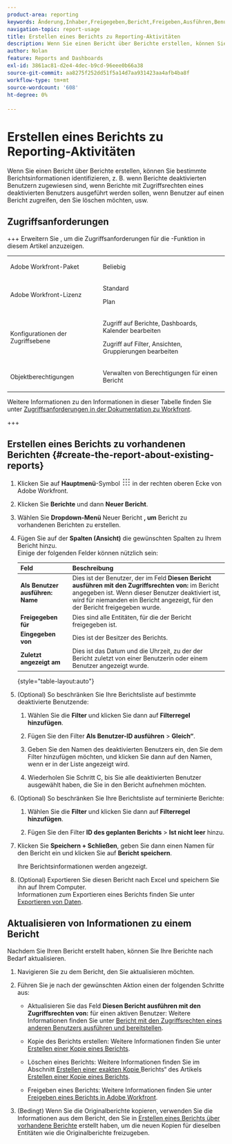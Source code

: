 ```yaml
---
product-area: reporting
keywords: Änderung,Inhaber,Freigegeben,Bericht,Freigeben,Ausführen,Benutzer,Zugriff,Rechte,Eingegeben,Zuletzt angezeigt,Datum,Reporting,Aktivitäten
navigation-topic: report-usage
title: Erstellen eines Berichts zu Reporting-Aktivitäten
description: Wenn Sie einen Bericht über Berichte erstellen, können Sie bestimmte Berichtsinformationen identifizieren, z. B. wenn Berichte deaktivierten Benutzern zugewiesen sind, wenn Berichte mit Zugriffsrechten eines deaktivierten Benutzers ausgeführt werden sollen, wenn Benutzer auf einen Bericht zugreifen, den Sie löschen möchten, usw.
author: Nolan
feature: Reports and Dashboards
exl-id: 3861ac81-d2e4-4dec-b9cd-96eee0b66a38
source-git-commit: aa8275f252dd51f5a14d7aa931423aa4afb4ba8f
workflow-type: tm+mt
source-wordcount: '608'
ht-degree: 0%

---
```


# Erstellen eines Berichts zu Reporting-Aktivitäten

Wenn Sie einen Bericht über Berichte erstellen, können Sie bestimmte Berichtsinformationen identifizieren, z. B. wenn Berichte deaktivierten Benutzern zugewiesen sind, wenn Berichte mit Zugriffsrechten eines deaktivierten Benutzers ausgeführt werden sollen, wenn Benutzer auf einen Bericht zugreifen, den Sie löschen möchten, usw.

## Zugriffsanforderungen

+++ Erweitern Sie , um die Zugriffsanforderungen für die -Funktion in diesem Artikel anzuzeigen. 

<table style="table-layout:auto"> 
 <col> 
 <col> 
 <tbody> 
  <tr> 
   <td role="rowheader">Adobe Workfront-Paket</td> 
   <td> <p>Beliebig</p> </td> 
  </tr> 
  <tr> 
   <td role="rowheader">Adobe Workfront-Lizenz</td> 
   <td> 
   <p>Standard</p>
   <p>Plan </p> </td> 
  </tr> 
  <tr> 
   <td role="rowheader">Konfigurationen der Zugriffsebene</td> 
   <td> <p>Zugriff auf Berichte, Dashboards, Kalender bearbeiten</p> <p>Zugriff auf Filter, Ansichten, Gruppierungen bearbeiten</p></td> 
  </tr> 
  <tr> 
   <td role="rowheader">Objektberechtigungen</td> 
   <td> <p>Verwalten von Berechtigungen für einen Bericht</p></td> 
  </tr> 
 </tbody> 
</table>

Weitere Informationen zu den Informationen in dieser Tabelle finden Sie unter [Zugriffsanforderungen in der Dokumentation zu Workfront](/help/quicksilver/administration-and-setup/add-users/access-levels-and-object-permissions/access-level-requirements-in-documentation.md).

+++

## Erstellen eines Berichts zu vorhandenen Berichten {#create-the-report-about-existing-reports}

1. Klicken Sie auf **Hauptmenü**-Symbol ![Hauptmenüsymbol](assets/main-menu-icon.png) in der rechten oberen Ecke von Adobe Workfront.
1. Klicken Sie **Berichte** und dann **Neuer Bericht**.
1. Wählen Sie **Dropdown-Menü** Neuer Bericht **, um** Bericht zu vorhandenen Berichten zu erstellen.

1. Fügen Sie auf der **Spalten (Ansicht)** die gewünschten Spalten zu Ihrem Bericht hinzu.\
   Einige der folgenden Felder können nützlich sein:

   | Feld | Beschreibung |
   |---|---|
   | **Als Benutzer ausführen: Name** | Dies ist der Benutzer, der im Feld **Diesen Bericht ausführen mit den Zugriffsrechten von:** im Bericht angegeben ist. Wenn dieser Benutzer deaktiviert ist, wird für niemanden ein Bericht angezeigt, für den der Bericht freigegeben wurde. |
   | **Freigegeben für** | Dies sind alle Entitäten, für die der Bericht freigegeben ist. |
   | **Eingegeben von** | Dies ist der Besitzer des Berichts. |
   | **Zuletzt angezeigt am** | Dies ist das Datum und die Uhrzeit, zu der der Bericht zuletzt von einer Benutzerin oder einem Benutzer angezeigt wurde. |

   {style="table-layout:auto"}

1. (Optional) So beschränken Sie Ihre Berichtsliste auf bestimmte deaktivierte Benutzende:

   1. Wählen Sie die **Filter** und klicken Sie dann auf **Filterregel hinzufügen**.

   1. Fügen Sie den Filter **Als Benutzer-ID ausführen** > **Gleich“**.

   1. Geben Sie den Namen des deaktivierten Benutzers ein, den Sie dem Filter hinzufügen möchten, und klicken Sie dann auf den Namen, wenn er in der Liste angezeigt wird.
   1. Wiederholen Sie Schritt C, bis Sie alle deaktivierten Benutzer ausgewählt haben, die Sie in den Bericht aufnehmen möchten.

1. (Optional) So beschränken Sie Ihre Berichtsliste auf terminierte Berichte:

   1. Wählen Sie die **Filter** und klicken Sie dann auf **Filterregel hinzufügen**.

   1. Fügen Sie den Filter **ID des geplanten Berichts** > **Ist nicht leer** hinzu.

1. Klicken Sie **Speichern + Schließen**, geben Sie dann einen Namen für den Bericht ein und klicken Sie auf **Bericht speichern**.

   Ihre Berichtsinformationen werden angezeigt.

1. (Optional) Exportieren Sie diesen Bericht nach Excel und speichern Sie ihn auf Ihrem Computer.\
   Informationen zum Exportieren eines Berichts finden Sie unter [Exportieren von Daten](../../../reports-and-dashboards/reports/creating-and-managing-reports/export-data.md).

## Aktualisieren von Informationen zu einem Bericht

Nachdem Sie Ihren Bericht erstellt haben, können Sie Ihre Berichte nach Bedarf aktualisieren.

1. Navigieren Sie zu dem Bericht, den Sie aktualisieren möchten.
1. Führen Sie je nach der gewünschten Aktion einen der folgenden Schritte aus:

   * Aktualisieren Sie das Feld **Diesen Bericht ausführen mit den Zugriffsrechten von:** für einen aktiven Benutzer: Weitere Informationen finden Sie unter [Bericht mit den Zugriffsrechten eines anderen Benutzers ausführen und bereitstellen](../../../reports-and-dashboards/reports/creating-and-managing-reports/run-deliver-report-access-rights-another-user.md).

   * Kopie des Berichts erstellen: Weitere Informationen finden Sie unter [Erstellen einer Kopie eines Berichts](../../../reports-and-dashboards/reports/creating-and-managing-reports/create-copy-report.md).
   * Löschen eines Berichts: Weitere Informationen finden Sie im Abschnitt [Erstellen einer exakten Kopie ](../../../reports-and-dashboards/reports/creating-and-managing-reports/create-copy-report.md#update2) Berichts“ des Artikels [Erstellen einer Kopie eines Berichts](../../../reports-and-dashboards/reports/creating-and-managing-reports/create-copy-report.md).

   * Freigeben eines Berichts: Weitere Informationen finden Sie unter [Freigeben eines Berichts in Adobe Workfront](../../../reports-and-dashboards/reports/creating-and-managing-reports/share-report.md).

1. (Bedingt) Wenn Sie die Originalberichte kopieren, verwenden Sie die Informationen aus dem Bericht, den Sie in [Erstellen eines Berichts über vorhandene Berichte](#create-the-report-about-existing-reports) erstellt haben, um die neuen Kopien für dieselben Entitäten wie die Originalberichte freizugeben.
